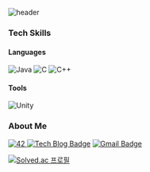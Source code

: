 ![header](https://capsule-render.vercel.app/api?type=soft&color=2E5C99&height=300&section=header&text=Khanbe&fontSize=90&fontColor=white)

### Tech Skills
#### Languages
<img alt="Java" src ="https://img.shields.io/badge/Java-007396.svg?&style=flat-square&logo=Java&logoColor=white"/>  <img alt="C" src ="https://img.shields.io/badge/C-A8B9CC.svg?&style=flat-square&logo=C&logoColor=white"/>  <img alt="C++" src ="https://img.shields.io/badge/C++-00599C.svg?&style=flat-square&logo=C%2B%2B&logoColor=white"/>

#### Tools
<img alt="Unity" src ="https://img.shields.io/badge/Unity-FFFFFF.svg?&style=flat-square&logo=Unity&logoColor=black"/>

### About Me
<a href="링크걸_주소"><img alt="42" src ="https://img.shields.io/badge/42-000000.svg?&style=flat-square&logo=42&logoColor=white"/>  [![Tech Blog Badge](http://img.shields.io/badge/-Tech%20blog-black?style=flat-square&logo=github&link=https://khanbe.github.io/)](https://khanbe.github.io/)  [![Gmail Badge](https://img.shields.io/badge/Gmail-d14836?style=flat-square&logo=Gmail&logoColor=white&link=mailto:wistm6980@gmail.com)](mailto:wistm6980@gmail.com)
  
[![Solved.ac
프로필](http://mazassumnida.wtf/api/v2/generate_badge?boj=wistm1)](https://solved.ac/wistm1)
  
  
<!--
**KhanBe/KhanBe** is a ✨ _special_ ✨ repository because its `README.md` (this file) appears on your GitHub profile.

Here are some ideas to get you started:

- 🔭 I’m currently working on ...
- 🌱 I’m currently learning ...
- 👯 I’m looking to collaborate on ...
- 🤔 I’m looking for help with ...
- 💬 Ask me about ...
- 📫 How to reach me: ...
- 😄 Pronouns: ...
- ⚡ Fun fact: ...
-->
